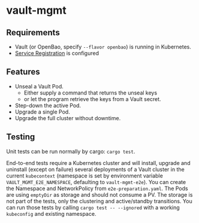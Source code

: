 # vault-mgmt

## Requirements
+ Vault (or OpenBao, specify `--flavor openbao`) is running in Kubernetes.
+ [Service Registration](https://developer.hashicorp.com/vault/docs/configuration/service-registration/kubernetes) is configured

## Features
+ Unseal a Vault Pod.
  + Either supply a command that returns the unseal keys
  + or let the program retrieve the keys from a Vault secret.
+ Step-down the active Pod.
+ Upgrade a single Pod.
+ Upgrade the full cluster without downtime.

## Testing
Unit tests can be run normally by cargo: `cargo test`.

End-to-end tests require a Kubernetes cluster and will install, upgrade and uninstall (except on failure) several deployments of a Vault cluster in the current `kubecontext` (namespace is set by environment variable `VAULT_MGMT_E2E_NAMESPACE`, defaulting to `vault-mgmt-e2e`). You can create the Namespace and NetworkPolicy from `e2e-preparation.yaml`.
The Pods are using `emptyDir` as storage and should not consume a PV.
The storage is not part of the tests, only the clustering and active/standby transitions.
You can run those tests by calling `cargo test -- --ignored` with a working `kubeconfig` and existing namespace.
